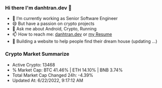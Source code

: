 ### Hi there I'm danhtran.dev 👋

- 🔭 I’m currently working as Senior Software Engineer
- 😄 But have a passion on crypto projects
- 💬 Ask me about Android, Crypto, Running 
- 📫 How to reach me: <a href="https://danhtran.dev" target="_blank">danhtran.dev</a> or <a href="Developer-Resume.pdf" target="_blank">my Resume</a>
- 🌱 Building a website to help people find their dream house (updating ...)

### Crypto Market Summarize
- Active Crypto: 13468
- % Market Cap: BTC 41.46% | ETH 14.10% | BNB 3.74%
- Total Market Cap Changed 24h: -4.39%
- Updated At: 6/22/2022, 9:17:12 AM
